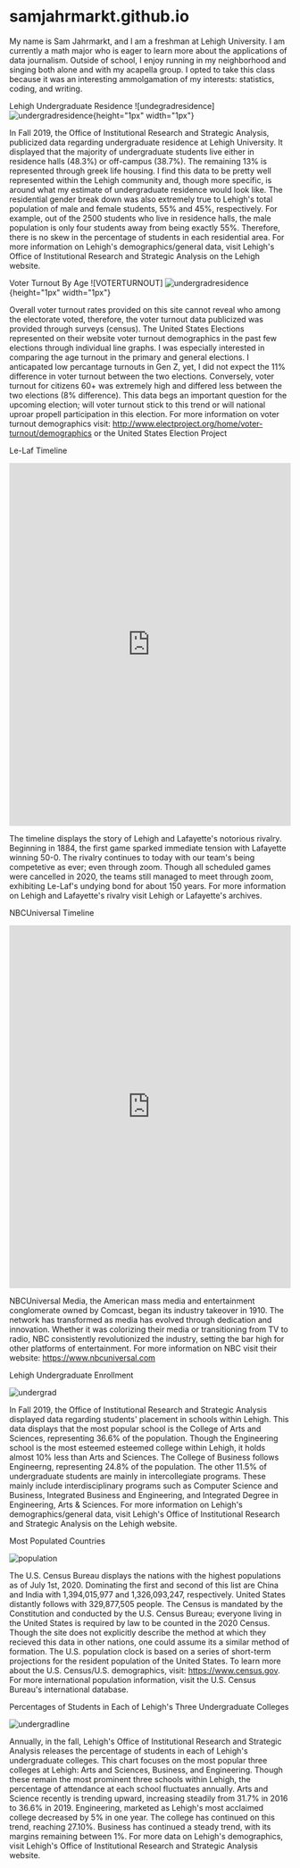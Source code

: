 # samjahrmarkt.github.io

My name is Sam Jahrmarkt, and I am a freshman at Lehigh University. I am currently a math major who is eager to learn more about the applications of data journalism. Outside of school, I enjoy running in my neighborhood and singing both alone and with my acapella group. I opted to take this class because it was an interesting ammolgamation of my interests: statistics, coding, and writing. 

Lehigh Undergraduate Residence
![undegradresidence]
![undergradresidence](https://github.com/samjahrmarkt/samjahrmarkt.github.io/blob/master/undegrad%20residence.png?raw=true){height="1px" width="1px"}

In Fall 2019, the Office of Institutional Research and Strategic Analysis, publicized data regarding undergraduate residence at Lehigh University. It displayed that the majority of undergraduate students live either in residence halls (48.3%) or off-campus (38.7%). The remaining 13% is represented through greek life housing. I find this data to be pretty well represented within the Lehigh community and, though more specific, is around what my estimate of undergraduate residence would look like. The residential gender break down was also extremely true to Lehigh's total population of male and female students, 55% and 45%, respectively. For example, out of the 2500 students who live in residence halls, the male population is only four students away from being exactly 55%. Therefore, there is no skew in the percentage of students in each residential area. For more information on Lehigh's demographics/general data, visit Lehigh's Office of Institutional Research and Strategic Analysis on the Lehigh website. 

Voter Turnout By Age
![VOTERTURNOUT]
![undergradresidence](https://github.com/samjahrmarkt/samjahrmarkt.github.io/blob/master/VOTER%20TURNOUT.png?raw=true){height="1px" width="1px"}

Overall voter turnout rates provided on this site cannot reveal who among the electorate voted, therefore, the voter turnout data publicized was provided through surveys (census). The United States Elections represented on their website voter turnout demographics in the past few elections through individual line graphs. I was especially interested in comparing the age turnout in the primary and general elections. I anticapated low percantage turnouts in Gen Z, yet, I did not expect the 11% difference in voter turnout between the two elections. Conversely, voter turnout for citizens 60+ was extremely high and differed less between the two elections (8% difference). This data begs an important question for the upcoming election; will voter turnout stick to this trend or will national uproar propell participation in this election. For more information on voter turnout demographics visit: http://www.electproject.org/home/voter-turnout/demographics or the United States Election Project

Le-Laf Timeline
<iframe src='https://cdn.knightlab.com/libs/timeline3/latest/embed/index.html?source=1YFP7QC7Tr8tAfD7sGbRZp_vvoVj6pgUcN3Cn5MQ2bEk&font=Default&lang=en&initial_zoom=2&height=650' width='100%' height='650' webkitallowfullscreen mozallowfullscreen allowfullscreen frameborder='0'></iframe>

The timeline displays the story of Lehigh and Lafayette's notorious rivalry. Beginning in 1884, the first game sparked immediate tension with Lafayette winning 50-0. The rivalry continues to today with our team's being competetive as ever; even through zoom. Though all scheduled games were cancelled in 2020, the teams still managed to meet through zoom, exhibiting Le-Laf's undying bond for about 150 years. For more information on Lehigh and Lafayette's rivalry visit Lehigh or Lafayette's archives.

NBCUniversal Timeline
<iframe src='https://cdn.knightlab.com/libs/timeline3/latest/embed/index.html?source=1LzPe_-594t21EyuCZguq2ldY9GuhW3FYN5NyAvk_Ev4&font=Default&lang=en&initial_zoom=2&height=650' width='100%' height='650' webkitallowfullscreen mozallowfullscreen allowfullscreen frameborder='0'></iframe>

NBCUniversal Media, the American mass media and entertainment conglomerate owned by Comcast, began its industry takeover in 1910. The network has transformed as media has evolved through dedication and innovation. Whether it was colorizing their media or transitioning from TV to radio, NBC consistently revolutionized the industry, setting the bar high for other platforms of entertainment. For more information on NBC visit their website: https://www.nbcuniversal.com 

Lehigh Undergraduate Enrollment

![undergrad](https://github.com/samjahrmarkt/samjahrmarkt.github.io/blob/master/undergrad.png?raw=true)

In Fall 2019, the Office of Institutional Research and Strategic Analysis displayed data regarding students' placement in schools within Lehigh. This data displays that the most popular school is the College of Arts and Sciences, representing 36.6% of the population. Though the Engineering school is the most esteemed esteemed college within Lehigh, it holds almost 10% less than Arts and Sciences. The College of Business follows Engineerng, representing 24.8% of the population. The other 11.5% of undergraduate students are mainly in intercollegiate programs. These mainly include interdisciplinary programs such as Computer Science and Business, Integrated Business and Engineering, and Integrated Degree in Engineering, Arts & Sciences. For more information on Lehigh's demographics/general data, visit Lehigh's Office of Institutional Research and Strategic Analysis on the Lehigh website. 

Most Populated Countries 

![population](https://github.com/samjahrmarkt/samjahrmarkt.github.io/blob/master/population.png?raw=true)

The U.S. Census Bureau displays the nations with the highest populations as of July 1st, 2020. Dominating the first and second of this list are China and India with 1,394,015,977 and 1,326,093,247, respectively. United States distantly follows with 329,877,505 people. The Census is mandated by the Constitution and conducted by the U.S. Census Bureau; everyone living in the United States is required by law to be counted in the 2020 Census. Though the site does not explicitly describe the method at which they recieved this data in other nations, one could assume its a similar method of formation. The U.S. population clock is based on a series of short-term projections for the resident population of the United States. To learn more about the U.S. Census/U.S. demographics, visit: https://www.census.gov. For more international population information, visit the U.S. Census Bureau's international database.

Percentages of Students in Each of Lehigh's Three Undergraduate Colleges 

![undergradline](https://github.com/samjahrmarkt/samjahrmarkt.github.io/blob/master/undergrad%20line.png?raw=true)

Annually, in the fall, Lehigh's Office of Institutional Research and Strategic Analysis releases the percentage of students in each of Lehigh's undergraduate colleges. This chart focuses on the most popular three colleges at Lehigh: Arts and Sciences, Business, and Engineering. Though these remain the most prominent three schools within Lehigh, the percentage of attendance at each school fluctuates annually. Arts and Science recently is trending upward, increasing steadily from 31.7% in 2016 to 36.6% in 2019. Engineering, marketed as Lehigh's most acclaimed college decreased by 5% in one year. The college has continued on this trend, reaching 27.10%. Business has continued a steady trend, with its margins remaining between 1%. For more data on Lehigh's demographics, visit Lehigh's Office of Institutional Research and Strategic Analysis website.


